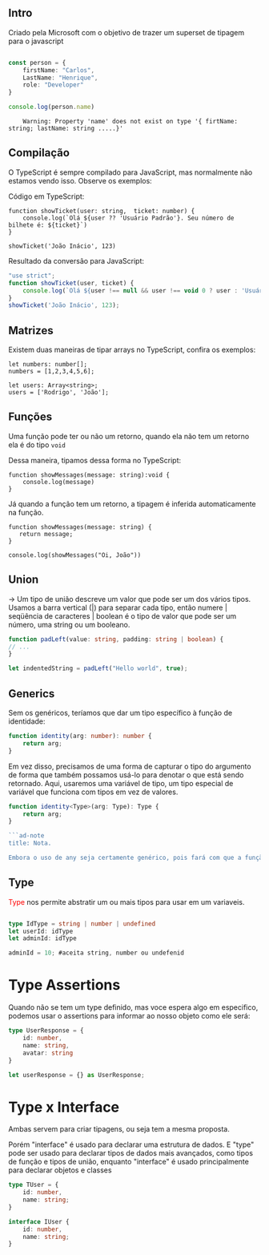 ## Intro

Criado pela Microsoft com o objetivo de trazer um superset de tipagem para o javascript

```typescript

const person = {
	firstName: "Carlos",
	LastName: "Henrique",
	role: "Developer"
}

console.log(person.name)   


```
		Warning: Property 'name' does not exist on type '{ firtName: string; lastName: string .....}'



## Compilação

O TypeScript é sempre compilado para JavaScript, mas normalmente não estamos vendo isso. Observe os exemplos:

Código em TypeScript:

```tsx
function showTicket(user: string,  ticket: number) {
    console.log(`Olá ${user ?? 'Usuário Padrão'}. Seu número de bilhete é: ${ticket}`)
}

showTicket('João Inácio', 123)
```

Resultado da conversão para JavaScript:

```jsx
"use strict";
function showTicket(user, ticket) {
    console.log(`Olá ${user !== null && user !== void 0 ? user : 'Usuário Padrão'}. Seu número de bilhete é: ${ticket}`);
}
showTicket('João Inácio', 123);
```


## Matrizes

Existem duas maneiras de tipar arrays no TypeScript, confira os exemplos:

```tsx
let numbers: number[];
numbers = [1,2,3,4,5,6];

let users: Array<string>;
users = ['Rodrigo', 'João'];
```


## Funções

Uma função pode ter ou não um retorno, quando ela não tem um retorno ela é do tipo `void`

Dessa maneira, tipamos dessa forma no TypeScript:

```tsx
function showMessages(message: string):void {
    console.log(message)
}
```

Já quando a função tem um retorno, a tipagem é inferida automaticamente na função.

```tsx
function showMessages(message: string) {
   return message;
}

console.log(showMessages("Oi, João"))
```

## Union

-> Um tipo de união descreve um valor que pode ser um dos vários tipos. Usamos a barra vertical (|) para separar cada tipo, então numere | seqüência de caracteres | boolean é o tipo de valor que pode ser um número, uma string ou um booleano.

```typescript
function padLeft(value: string, padding: string | boolean) {
// ...
}

let indentedString = padLeft("Hello world", true);
```

## Generics

Sem os genéricos, teríamos que dar um tipo específico à função de identidade:
```typescript
function identity(arg: number): number {
	return arg;
}
```

Em vez disso, precisamos de uma forma de capturar o tipo do argumento de forma que também possamos usá-lo para denotar o que está sendo retornado. Aqui, usaremos uma variável de tipo, um tipo especial de variável que funciona com tipos em vez de valores.

```typescript
function identity<Type>(arg: Type): Type {
	return arg;
}

```ad-note 
title: Nota.

Embora o uso de any seja certamente genérico, pois fará com que a função aceite todo e qualquer tipo para o tipo de arg, na verdade estamos perdendo as informações sobre qual era esse tipo quando a função retorna
```



## Type

<font color="red">Type</font> nos permite abstratir um ou mais tipos para usar em um variaveis.


```typescript

type IdType = string | number | undefined
let userId: idType 
let adminId: idType

adminId = 10; #aceita string, number ou undefenid 
```
# Type Assertions 


Quando não se tem um type definido, mas voce espera algo em especifico, podemos usar o assertions para informar ao nosso objeto como ele será:

```typescript
type UserResponse = {
	id: number, 
	name: string, 
	avatar: string 
}

let userResponse = {} as UserResponse; 
```


# Type x Interface 

Ambas servem para criar tipagens, ou seja tem a mesma proposta.

Porém "interface" é usado para declarar uma estrutura de dados. E "type" pode ser usado para declarar tipos de dados mais avançados, como tipos de função e tipos de união, enquanto "interface" é usado principalmente para declarar objetos e classes

```typescript 
type TUser = {
	id: number, 
	name: string;
}

interface IUser {
	id: number, 
	name: string;
}


```



